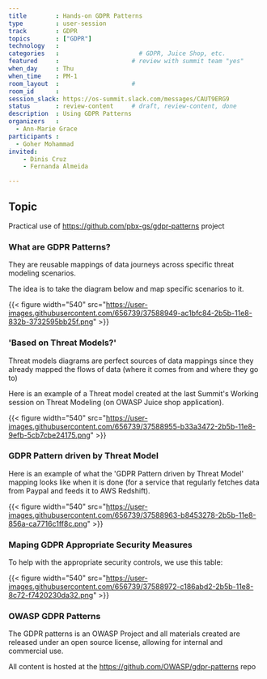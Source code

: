 ```yaml
---
title        : Hands-on GDPR Patterns
type         : user-session
track        : GDPR
topics       : ["GDPR"]
technology   :
categories   :                      # GDPR, Juice Shop, etc.
featured     :                    # review with summit team "yes"
when_day     : Thu
when_time    : PM-1
room_layout  :                    #
room_id      :
session_slack: https://os-summit.slack.com/messages/CAUT9ERG9
status       : review-content     # draft, review-content, done
description  : Using GDPR Patterns
organizers   :
  - Ann-Marie Grace
participants :
  - Goher Mohammad
invited:
    - Dinis Cruz
    - Fernanda Almeida

---
```


## Topic

Practical use of https://github.com/pbx-gs/gdpr-patterns project

### What are GDPR Patterns?

They are reusable mappings of data journeys across specific threat modeling scenarios.

The idea is to take the diagram below and map specific scenarios to it.

{{< figure  width="540" src="https://user-images.githubusercontent.com/656739/37588949-ac1bfc84-2b5b-11e8-832b-3732595bb25f.png" >}}


### 'Based on Threat Models?'

Threat models diagrams are perfect sources of data mappings since they already mapped the flows of data (where it comes from and where they go to)

Here is an example of a Threat model created at the last Summit's Working session on Threat Modeling (on OWASP Juice shop application).

{{< figure  width="540" src="https://user-images.githubusercontent.com/656739/37588955-b33a3472-2b5b-11e8-9efb-5cb7cbe24175.png" >}}


### GDPR Pattern driven by Threat Model

Here is an example of what the 'GDPR Pattern driven by Threat Model' mapping looks like when it is done (for a service that regularly fetches data from Paypal and feeds it to AWS Redshift).

{{< figure  width="540" src="https://user-images.githubusercontent.com/656739/37588963-b8453278-2b5b-11e8-856a-ca7716c1ff8c.png" >}}

### Maping GDPR Appropriate Security Measures

To help with the appropriate security controls, we use this table:

{{< figure  width="540" src="https://user-images.githubusercontent.com/656739/37588972-c186abd2-2b5b-11e8-8c72-f7420230da32.png" >}}


### OWASP GDPR Patterns

The GDPR patterns is an OWASP Project and all materials created are released under an open source license, allowing for internal and commercial use.

All content is hosted at the https://github.com/OWASP/gdpr-patterns repo
